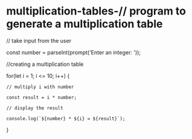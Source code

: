 # multiplication-tables-// program to generate a multiplication table

// take input from the user

const number = parseInt(prompt('Enter an integer: '));

//creating a multiplication table

for(let i = 1; i <= 10; i++) {

    // multiply i with number

    const result = i * number;

    // display the result

    console.log(`${number} * ${i} = ${result}`);

}
